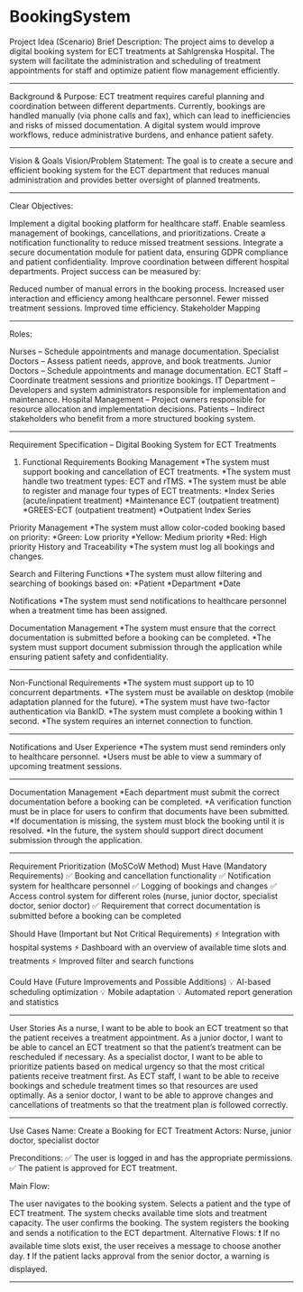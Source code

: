 # BookingSystem
Project Idea (Scenario)
Brief Description:
The project aims to develop a digital booking system for ECT treatments at Sahlgrenska Hospital. The system will facilitate the administration and scheduling of treatment appointments for staff and optimize patient flow management efficiently.

_________________________________________________________________________________________________________________________________________________________________________________________________________

Background & Purpose:
ECT treatment requires careful planning and coordination between different departments. Currently, bookings are handled manually (via phone calls and fax), which can lead to inefficiencies and risks of missed documentation. A digital system would improve workflows, reduce administrative burdens, and enhance patient safety.
_________________________________________________________________________________________________________________________________________________________________________________________________________

Vision & Goals
Vision/Problem Statement:
The goal is to create a secure and efficient booking system for the ECT department that reduces manual administration and provides better oversight of planned treatments.

_________________________________________________________________________________________________________________________________________________________________________________________________________

Clear Objectives:

Implement a digital booking platform for healthcare staff.
Enable seamless management of bookings, cancellations, and prioritizations.
Create a notification functionality to reduce missed treatment sessions.
Integrate a secure documentation module for patient data, ensuring GDPR compliance and patient confidentiality.
Improve coordination between different hospital departments.
Project success can be measured by:

Reduced number of manual errors in the booking process.
Increased user interaction and efficiency among healthcare personnel.
Fewer missed treatment sessions.
Improved time efficiency.
Stakeholder Mapping
________________________________________________________________________________________________________________________________________________________________________________________________________

Roles:

Nurses – Schedule appointments and manage documentation.
Specialist Doctors – Assess patient needs, approve, and book treatments.
Junior Doctors – Schedule appointments and manage documentation.
ECT Staff – Coordinate treatment sessions and prioritize bookings.
IT Department – Developers and system administrators responsible for implementation and maintenance.
Hospital Management – Project owners responsible for resource allocation and implementation decisions.
Patients – Indirect stakeholders who benefit from a more structured booking system.
________________________________________________________________________________________________________________________________________________________________________________________________________

Requirement Specification – Digital Booking System for ECT Treatments

1. Functional Requirements
Booking Management
  *The system must support booking and cancellation of ECT treatments.
  *The system must handle two treatment types: ECT and rTMS.
  *The system must be able to register and manage four types of ECT treatments:
    *Index Series (acute/inpatient treatment)
    *Maintenance ECT (outpatient treatment)
    *GREES-ECT (outpatient treatment)
    *Outpatient Index Series
   
Priority Management
  *The system must allow color-coded booking based on priority:
    *Green: Low priority
    *Yellow: Medium priority
    *Red: High priority
History and Traceability
  *The system must log all bookings and changes.
   
Search and Filtering Functions
  *The system must allow filtering and searching of bookings based on:
    *Patient
    *Department
    *Date

Notifications
  *The system must send notifications to healthcare personnel when a treatment time has been assigned.

Documentation Management
  *The system must ensure that the correct documentation is submitted before a booking can be completed.
  *The system must support document submission through the application while ensuring patient safety and confidentiality.
________________________________________________________________________________________________________________________________________________________________________________________________________

Non-Functional Requirements
  *The system must support up to 10 concurrent departments.
  *The system must be available on desktop (mobile adaptation planned for the future).
  *The system must have two-factor authentication via BankID.
  *The system must complete a booking within 1 second.
  *The system requires an internet connection to function.
________________________________________________________________________________________________________________________________________________________________________________________________________

Notifications and User Experience
  *The system must send reminders only to healthcare personnel.
  *Users must be able to view a summary of upcoming treatment sessions.
________________________________________________________________________________________________________________________________________________________________________________________________________
Documentation Management
  *Each department must submit the correct documentation before a booking can be completed.
  *A verification function must be in place for users to confirm that documents have been submitted.
  *If documentation is missing, the system must block the booking until it is resolved.
  *In the future, the system should support direct document submission through the application.
________________________________________________________________________________________________________________________________________________________________________________________________________

Requirement Prioritization (MoSCoW Method)
Must Have (Mandatory Requirements)
✅ Booking and cancellation functionality
✅ Notification system for healthcare personnel
✅ Logging of bookings and changes
✅ Access control system for different roles (nurse, junior doctor, specialist doctor, senior doctor)
✅ Requirement that correct documentation is submitted before a booking can be completed

Should Have (Important but Not Critical Requirements)
⚡ Integration with hospital systems
⚡ Dashboard with an overview of available time slots and treatments
⚡ Improved filter and search functions

Could Have (Future Improvements and Possible Additions)
💡 AI-based scheduling optimization
💡 Mobile adaptation
💡 Automated report generation and statistics
________________________________________________________________________________________________________________________________________________________________________________________________________

User Stories
As a nurse, I want to be able to book an ECT treatment so that the patient receives a treatment appointment.
As a junior doctor, I want to be able to cancel an ECT treatment so that the patient’s treatment can be rescheduled if necessary.
As a specialist doctor, I want to be able to prioritize patients based on medical urgency so that the most critical patients receive treatment first.
As ECT staff, I want to be able to receive bookings and schedule treatment times so that resources are used optimally.
As a senior doctor, I want to be able to approve changes and cancellations of treatments so that the treatment plan is followed correctly.
________________________________________________________________________________________________________________________________________________________________________________________________________
Use Cases
Name: Create a Booking for ECT Treatment
Actors: Nurse, junior doctor, specialist doctor

Preconditions:
✅ The user is logged in and has the appropriate permissions.
✅ The patient is approved for ECT treatment.

Main Flow:

The user navigates to the booking system.
Selects a patient and the type of ECT treatment.
The system checks available time slots and treatment capacity.
The user confirms the booking.
The system registers the booking and sends a notification to the ECT department.
Alternative Flows:
❗ If no available time slots exist, the user receives a message to choose another day.
❗ If the patient lacks approval from the senior doctor, a warning is displayed.
________________________________________________________________________________________________________________________________________________________________________________________________________
